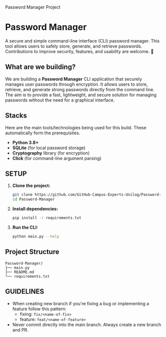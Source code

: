 Password Manager Project

# Password Manager

A secure and simple command-line interface (CLI) password manager. This tool allows users to safely store, generate, and retrieve passwords. Contributions to improve security, features, and usability are welcome. 🎉

## What are we building?

We are building a **Password Manager** CLI application that securely manages user passwords through encryption. It allows users to store, retrieve, and generate strong passwords directly from the command line. The aim is to provide a fast, lightweight, and secure solution for managing passwords without the need for a graphical interface.

## Stacks

Here are the main tools/technologies being used for this build. These automatically form the prerequisites.

- **Python 3.8+**
- **SQLite** (for local password storage)
- **Cryptography** library (for encryption)
- **Click** (for command-line argument parsing)

## SETUP

1. **Clone the project:**

   ```bash
   git clone https://github.com/GitHub-Campus-Experts-Unilag/Password-Manager.git
   cd Password-Manager

2. **Install dependencies:**
    
    ```bash
    pip install -r requirements.txt

3. **Run the CLI:**
    
    ```bash
    python main.py --help


## Project Structure
    Password-Manager/
    ├── main.py
    ├── README.md
    └── requirements.txt

## GUIDELINES
- When creating new branch if you're fixing a bug or implementing a feature follow this pattern:
    - fixing: `fix/<name-of-fix>`
    - feature: `feat/<name-of-feature>`
- Never commit directly into the main branch. Always create a new branch and PR.


